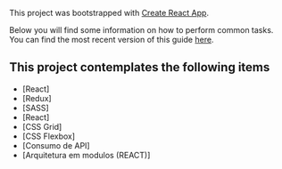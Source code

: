 This project was bootstrapped with [Create React App](https://github.com/facebookincubator/create-react-app).

Below you will find some information on how to perform common tasks.<br>
You can find the most recent version of this guide [here](https://github.com/facebookincubator/create-react-app/blob/master/packages/react-scripts/template/README.md).

## This project contemplates the following items
- [React]
- [Redux]
- [SASS]
- [React]
- [CSS Grid]
- [CSS Flexbox]
- [Consumo de API]
- [Arquitetura em modulos (REACT)]
